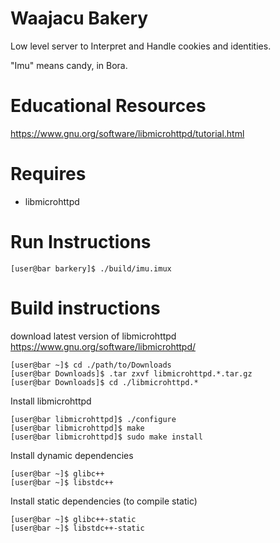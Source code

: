 # Waajacu Bakery
Low level server to Interpret and Handle cookies and identities. 

"Imu" means candy, in Bora.

# Educational Resources
https://www.gnu.org/software/libmicrohttpd/tutorial.html

# Requires 
- libmicrohttpd

# Run Instructions
```
[user@bar barkery]$ ./build/imu.imux
```
# Build instructions
download latest version of libmicrohttpd https://www.gnu.org/software/libmicrohttpd/
```
[user@bar ~]$ cd ./path/to/Downloads
[user@bar Downloads]$ .tar zxvf libmicrohttpd.*.tar.gz
[user@bar Downloads]$ cd ./libmicrohttpd.*
```
Install libmicrohttpd
```
[user@bar libmicrohttpd]$ ./configure 
[user@bar libmicrohttpd]$ make
[user@bar libmicrohttpd]$ sudo make install
```
Install dynamic dependencies
```
[user@bar ~]$ glibc++
[user@bar ~]$ libstdc++
```
Install static dependencies (to compile static)
```
[user@bar ~]$ glibc++-static
[user@bar ~]$ libstdc++-static
```
